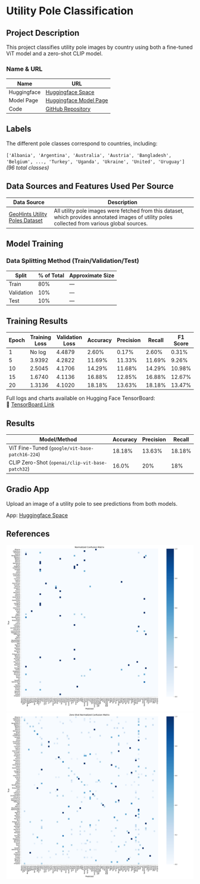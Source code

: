 # Utility Pole Classification

## Project Description
This project classifies utility pole images by country using both a fine-tuned ViT model and a zero-shot CLIP model.

### Name & URL
| Name          | URL |
|---------------|-----|
| Huggingface   | [Huggingface Space](https://huggingface.co/spaces/gashiari/Utility-Pole-Classification) |
| Model Page    | [Huggingface Model Page](https://huggingface.co/gashiari/vit-utility-poles) |
| Code          | [GitHub Repository](https://github.com/Gashiari/Computer-Vision) |

## Labels
The different pole classes correspond to countries, including:

`['Albania', 'Argentina', 'Australia', 'Austria', 'Bangladesh', 'Belgium', ..., 'Turkey', 'Uganda', 'Ukraine', 'United', 'Uruguay']`  
*(96 total classes)*

## Data Sources and Features Used Per Source

| Data Source | Description |
|-------------|-------------|
| [GeoHints Utility Poles Dataset](https://geohints.com/meta/utilityPoles) | All utility pole images were fetched from this dataset, which provides annotated images of utility poles collected from various global sources. |

## Model Training

### Data Splitting Method (Train/Validation/Test)
| Split      | % of Total  | Approximate Size |
|------------|-------------|------------------|
| Train      | 80%         | —                |
| Validation | 10%         | —                |
| Test       | 10%         | —                |

## Training Results

| Epoch | Training Loss | Validation Loss | Accuracy | Precision | Recall | F1 Score |
|-------|---------------|-----------------|----------|-----------|--------|----------|
| 1     | No log        | 4.4879          | 2.60%    | 0.17%     | 2.60%  | 0.31%    |
| 5     | 3.9392        | 4.2822          | 11.69%   | 11.33%    | 11.69% | 9.26%    |
| 10    | 2.5045        | 4.1706          | 14.29%   | 11.68%    | 14.29% | 10.98%   |
| 15    | 1.6740        | 4.1136          | 16.88%   | 12.85%    | 16.88% | 12.67%   |
| 20    | 1.3136        | 4.1020          | 18.18%   | 13.63%    | 18.18% | 13.47%   |

Full logs and charts available on Hugging Face TensorBoard:  
🔗 [TensorBoard Link](https://huggingface.co/gashiari/vit-utility-poles/tensorboard)

## Results

| Model/Method                                       | Accuracy | Precision | Recall |
|----------------------------------------------------|----------|-----------|--------|
| ViT Fine-Tuned (`google/vit-base-patch16-224`)     | 18.18%   | 13.63%    | 18.18% |
| CLIP Zero-Shot (`openai/clip-vit-base-patch32`)    | 16.0%    | 20%       | 18%    |

## Gradio App

Upload an image of a utility pole to see predictions from both models.

App: [Huggingface Space](https://huggingface.co/spaces/gashiari/Utility-Pole-Classification)

## References
![ViT Confusion Matrix](doc/confusion_matrix.png)  
![Zero Shot Confusion Matrix](doc/zero_shot_confusion_matrix.png)  
